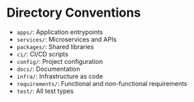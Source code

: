 # Directory Conventions

- `apps/`: Application entrypoints
- `services/`: Microservices and APIs
- `packages/`: Shared libraries
- `ci/`: CI/CD scripts
- `config/`: Project configuration
- `docs/`: Documentation
- `infra/`: Infrastructure as code
- `requirements/`: Functional and non-functional requirements
- `test/`: All test types
